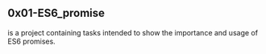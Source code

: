 ## 0x01-ES6_promise
is a project containing tasks intended to show the importance and usage of ES6 promises.
